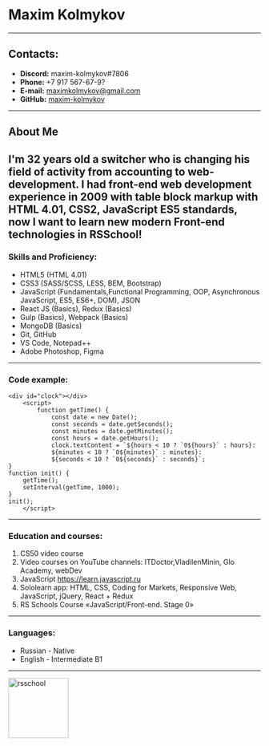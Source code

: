 # Maxim Kolmykov
----------
## Contacts:
- **Discord:** maxim-kolmykov#7806
- **Phone:** +7 917 567-67-9?
- **E-mail:** [maximkolmykov@gmail.com](maximkolmykov@gmail.com)
- **GitHub:** [maxim-kolmykov](https://github.com/maxim-kolmykov)
----------
## About Me
I'm 32 years old a switcher who is changing his field of activity from accounting to web-development. I had front-end web development experience in 2009 with table block markup with HTML 4.01, CSS2, JavaScript ES5 standards, now I want to learn new modern Front-end technologies in **RSSchool**!
----------
### Skills and Proficiency:
- HTML5 (HTML 4.01)
- CSS3 (SASS/SCSS, LESS, BEM, Bootstrap)
- JavaScript (Fundamentals,Functional Programming, OOP, Asynchronous JavaScript, ES5, ES6+, DOM), JSON
- React JS (Basics), Redux (Basics)
- Gulp (Basics), Webpack (Basics)
- MongoDB (Basics)
- Git, GitHub
- VS Code, Notepad++
- Adobe Photoshop, Figma
----------
### Code example:
```
<div id="clock"></div>
    <script>
        function getTime() {
            const date = new Date();
            const seconds = date.getSeconds();
            const minutes = date.getMinutes();
            const hours = date.getHours();
            clock.textContent = `${hours < 10 ? `0${hours}` : hours}:
            ${minutes < 10 ? `0${minutes}` : minutes}:
            ${seconds < 10 ? `0${seconds}` : seconds}`;
}
function init() {
    getTime();
    setInterval(getTime, 1000);
}
init();
    </script>
```
----------
### Education and courses:
1. CS50 video course
2. Video courses on YouTube channels: ITDoctor,VladilenMinin, Glo Academy, webDev
3. JavaScript https://learn.javascript.ru
4. Sololearn app: HTML, CSS, Coding for Markets, Responsive Web, JavaScript, jQuery,  React + Redux 
5. RS Schools Course «JavaScript/Front-end. Stage 0»
----------
### Languages:
- Russian \- Native
- English \- Intermediate B1
----------
[<img align="left" width="120px" alt="rsschool" src="https://rs.school/images/rs_school.svg" />](https://rs.school/)